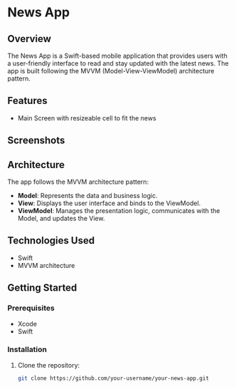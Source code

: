 # News App
## Overview

The News App is a Swift-based mobile application that provides users with a user-friendly interface to read and stay updated with the latest news. The app is built following the MVVM (Model-View-ViewModel) architecture pattern.

## Features

- Main Screen with resizeable cell to fit the news

## Screenshots
 
 

## Architecture

The app follows the MVVM architecture pattern:

- **Model**: Represents the data and business logic.
- **View**: Displays the user interface and binds to the ViewModel.
- **ViewModel**: Manages the presentation logic, communicates with the Model, and updates the View.

## Technologies Used

- Swift
- MVVM architecture

## Getting Started

### Prerequisites

- Xcode 
- Swift   

### Installation

1. Clone the repository:

   ```bash
   git clone https://github.com/your-username/your-news-app.git
